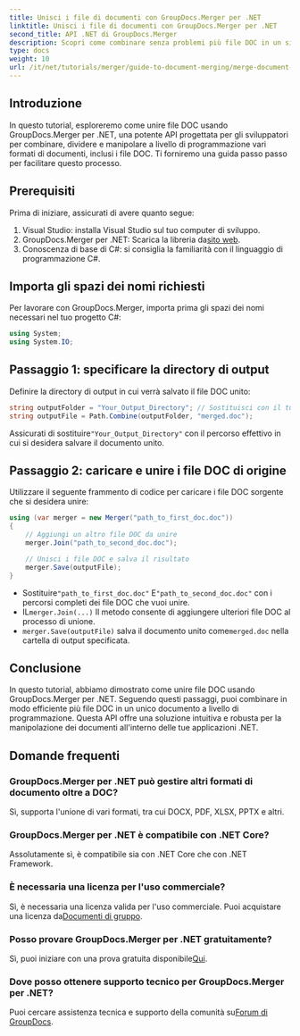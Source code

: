 ```yaml
---
title: Unisci i file di documenti con GroupDocs.Merger per .NET
linktitle: Unisci i file di documenti con GroupDocs.Merger per .NET
second_title: API .NET di GroupDocs.Merger
description: Scopri come combinare senza problemi più file DOC in un singolo documento usando GroupDocs.Merger per .NET. Questo tutorial completo fornisce un approccio chiaro e dettagliato, che copre prerequisiti, frammenti di codice e FAQ.
type: docs
weight: 10
url: /it/net/tutorials/merger/guide-to-document-merging/merge-document-files/
---
```

## Introduzione

In questo tutorial, esploreremo come unire file DOC usando GroupDocs.Merger per .NET, una potente API progettata per gli sviluppatori per combinare, dividere e manipolare a livello di programmazione vari formati di documenti, inclusi i file DOC. Ti forniremo una guida passo passo per facilitare questo processo.

## Prerequisiti

Prima di iniziare, assicurati di avere quanto segue:

1. Visual Studio: installa Visual Studio sul tuo computer di sviluppo.
2. GroupDocs.Merger per .NET: Scarica la libreria da[sito web](https://releases.groupdocs.com/merger/net/).
3. Conoscenza di base di C#: si consiglia la familiarità con il linguaggio di programmazione C#.

## Importa gli spazi dei nomi richiesti

Per lavorare con GroupDocs.Merger, importa prima gli spazi dei nomi necessari nel tuo progetto C#:

```csharp
using System;
using System.IO;
```

## Passaggio 1: specificare la directory di output

Definire la directory di output in cui verrà salvato il file DOC unito:

```csharp
string outputFolder = "Your_Output_Directory"; // Sostituisci con il tuo percorso
string outputFile = Path.Combine(outputFolder, "merged.doc");
```

 Assicurati di sostituire`"Your_Output_Directory"` con il percorso effettivo in cui si desidera salvare il documento unito.

## Passaggio 2: caricare e unire i file DOC di origine

Utilizzare il seguente frammento di codice per caricare i file DOC sorgente che si desidera unire:

```csharp
using (var merger = new Merger("path_to_first_doc.doc"))
{
    // Aggiungi un altro file DOC da unire
    merger.Join("path_to_second_doc.doc");

    // Unisci i file DOC e salva il risultato
    merger.Save(outputFile);
}
```


-  Sostituire`"path_to_first_doc.doc"` E`"path_to_second_doc.doc"` con i percorsi completi dei file DOC che vuoi unire.
-  IL`merger.Join(...)` Il metodo consente di aggiungere ulteriori file DOC al processo di unione.
- `merger.Save(outputFile)` salva il documento unito come`merged.doc` nella cartella di output specificata.

## Conclusione

In questo tutorial, abbiamo dimostrato come unire file DOC usando GroupDocs.Merger per .NET. Seguendo questi passaggi, puoi combinare in modo efficiente più file DOC in un unico documento a livello di programmazione. Questa API offre una soluzione intuitiva e robusta per la manipolazione dei documenti all'interno delle tue applicazioni .NET.

## Domande frequenti

### GroupDocs.Merger per .NET può gestire altri formati di documento oltre a DOC?

Sì, supporta l'unione di vari formati, tra cui DOCX, PDF, XLSX, PPTX e altri.

### GroupDocs.Merger per .NET è compatibile con .NET Core?

Assolutamente sì, è compatibile sia con .NET Core che con .NET Framework.

### È necessaria una licenza per l'uso commerciale?

 Sì, è necessaria una licenza valida per l'uso commerciale. Puoi acquistare una licenza da[Documenti di gruppo](https://purchase.groupdocs.com/buy).

### Posso provare GroupDocs.Merger per .NET gratuitamente?

 Sì, puoi iniziare con una prova gratuita disponibile[Qui](https://releases.groupdocs.com/).

### Dove posso ottenere supporto tecnico per GroupDocs.Merger per .NET?

 Puoi cercare assistenza tecnica e supporto della comunità su[Forum di GroupDocs](https://forum.groupdocs.com/c/merger/32).
